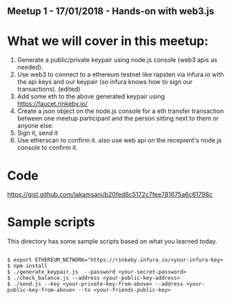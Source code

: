 ## Meetup 1 - 17/01/2018 - Hands-on with web3.js

# What we will cover in this meetup:

1. Generate a public/private keypair using node.js console (web3 apis as needed).
2. Use web3 to connect to a ethereum testnet like rapsten via infura.io with the api keys and our keypair (so infura knows how to sign our transactions). (edited)
3. Add some eth to the above generated keypair  using https://faucet.rinkeby.io/
4. Create a json object on the node.js console for a eth transfer transaction between one meetup participant and the person sitting next to them or anyone else.
5. Sign it, send it
6. Use etherscan to confirm it. also use web api on the recepient's node.js console to confirm it.

# Code

https://gist.github.com/lakamsani/b20fed6c5172c7fee781675a6c61798c

# Sample scripts

This directory has some sample scripts based on what you learned today.

```shell

$ export ETHEREUM_NETWORK="https://rinkeby.infura.io/<your-infura-key>
$ npm install
$ ./generate_keypair.js  --password <your-secret-password>
$ ./check_balance.js --address <your-public-key-address>
$ ./send.js --key <your-private-key-from-above> --address <your-public-key-from-above> --to <your-friends-public-key>

```

